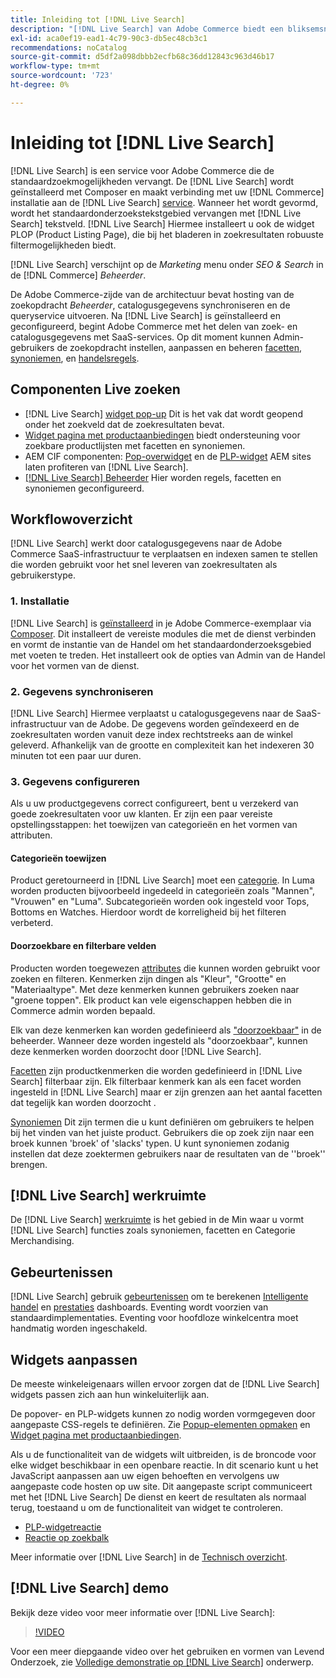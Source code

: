```yaml
---
title: Inleiding tot [!DNL Live Search]
description: "[!DNL Live Search] van Adobe Commerce biedt een bliksemsnelle, superrelevante en intuïtieve zoekervaring."
exl-id: aca0ef19-ead1-4c79-90c3-db5ec48cb3c1
recommendations: noCatalog
source-git-commit: d5df2a098dbbb2ecfb68c36dd12843c963d46b17
workflow-type: tm+mt
source-wordcount: '723'
ht-degree: 0%

---
```


# Inleiding tot [!DNL Live Search]

[!DNL Live Search] is een service voor Adobe Commerce die de standaardzoekmogelijkheden vervangt. De [!DNL Live Search] wordt geïnstalleerd met Composer en maakt verbinding met uw [!DNL Commerce] installatie aan de [!DNL Live Search] [service](../landing/saas.md). Wanneer het wordt gevormd, wordt het standaardonderzoekstekstgebied vervangen met [!DNL Live Search] tekstveld. [!DNL Live Search] Hiermee installeert u ook de widget PLOP (Product Listing Page), die bij het bladeren in zoekresultaten robuuste filtermogelijkheden biedt.

[!DNL Live Search] verschijnt op de *Marketing* menu onder *SEO &amp; Search* in de [!DNL Commerce] *Beheerder*.

De Adobe Commerce-zijde van de architectuur bevat hosting van de zoekopdracht *Beheerder*, catalogusgegevens synchroniseren en de queryservice uitvoeren. Na [!DNL Live Search] is geïnstalleerd en geconfigureerd, begint Adobe Commerce met het delen van zoek- en catalogusgegevens met SaaS-services. Op dit moment kunnen Admin-gebruikers de zoekopdracht instellen, aanpassen en beheren [facetten](facets.md), [synoniemen](synonyms.md), en [handelsregels](category-merch.md).

## Componenten Live zoeken

* [!DNL Live Search] [widget pop-up](storefront-popover.md) Dit is het vak dat wordt geopend onder het zoekveld dat de zoekresultaten bevat.
* [Widget pagina met productaanbiedingen](plp-styling.md) biedt ondersteuning voor zoekbare productlijsten met facetten en synoniemen.
* AEM CIF componenten: [Pop-overwidget](https://github.com/adobe/aem-cif-guides-venia/pull/319) en de [PLP-widget](https://github.com/adobe/aem-cif-guides-venia/pull/320) AEM sites laten profiteren van [!DNL Live Search].
* [[!DNL Live Search] Beheerder](workspace.md) Hier worden regels, facetten en synoniemen geconfigureerd.

## Workflowoverzicht

[!DNL Live Search] werkt door catalogusgegevens naar de Adobe Commerce SaaS-infrastructuur te verplaatsen en indexen samen te stellen die worden gebruikt voor het snel leveren van zoekresultaten als gebruikerstype.

### 1. Installatie

[!DNL Live Search] is [geïnstalleerd](install.md) in je Adobe Commerce-exemplaar via [Composer](https://getcomposer.org/). Dit installeert de vereiste modules die met de dienst verbinden en vormt de instantie van de Handel om het standaardonderzoeksgebied met voeten te treden. Het installeert ook de opties van Admin van de Handel voor het vormen van de dienst.

### 2. Gegevens synchroniseren

[!DNL Live Search] Hiermee verplaatst u catalogusgegevens naar de SaaS-infrastructuur van de Adobe. De gegevens worden geïndexeerd en de zoekresultaten worden vanuit deze index rechtstreeks aan de winkel geleverd. Afhankelijk van de grootte en complexiteit kan het indexeren 30 minuten tot een paar uur duren.

### 3. Gegevens configureren

Als u uw productgegevens correct configureert, bent u verzekerd van goede zoekresultaten voor uw klanten. Er zijn een paar vereiste opstellingsstappen: het toewijzen van categorieën en het vormen van attributen.

#### Categorieën toewijzen

Product geretourneerd in [!DNL Live Search] moet een [categorie](https://experienceleague.adobe.com/docs/commerce-admin/catalog/categories/categories.html). In Luma worden producten bijvoorbeeld ingedeeld in categorieën zoals &quot;Mannen&quot;, &quot;Vrouwen&quot; en &quot;Luma&quot;. Subcategorieën worden ook ingesteld voor Tops, Bottoms en Watches. Hierdoor wordt de korreligheid bij het filteren verbeterd.

#### Doorzoekbare en filterbare velden

Producten worden toegewezen [attributes](https://experienceleague.adobe.com/docs/commerce-admin/catalog/product-attributes/product-attributes.html) die kunnen worden gebruikt voor zoeken en filteren. Kenmerken zijn dingen als &quot;Kleur&quot;, &quot;Grootte&quot; en &quot;Materiaaltype&quot;. Met deze kenmerken kunnen gebruikers zoeken naar &quot;groene toppen&quot;. Elk product kan vele eigenschappen hebben die in Commerce admin worden bepaald.

Elk van deze kenmerken kan worden gedefinieerd als [&quot;doorzoekbaar&quot;](https://experienceleague.adobe.com/docs/commerce-admin/catalog/catalog/search/search.html) in de beheerder. Wanneer deze worden ingesteld als &quot;doorzoekbaar&quot;, kunnen deze kenmerken worden doorzocht door [!DNL Live Search].

[Facetten](facets.md) zijn productkenmerken die worden gedefinieerd in [!DNL Live Search] filterbaar zijn. Elk filterbaar kenmerk kan als een facet worden ingesteld in [!DNL Live Search] maar er zijn grenzen aan het aantal facetten dat tegelijk kan worden doorzocht .

[Synoniemen](synonyms.md) Dit zijn termen die u kunt definiëren om gebruikers te helpen bij het vinden van het juiste product. Gebruikers die op zoek zijn naar een broek kunnen &#39;broek&#39; of &#39;slacks&#39; typen. U kunt synoniemen zodanig instellen dat deze zoektermen gebruikers naar de resultaten van de &#39;&#39;broek&#39;&#39; brengen.

## [!DNL Live Search] werkruimte

De [!DNL Live Search] [werkruimte](workspace.md) is het gebied in de Min waar u vormt [!DNL Live Search] functies zoals synoniemen, facetten en Categorie Merchandising.

## Gebeurtenissen

[!DNL Live Search] gebruik [gebeurtenissen](events.md) om te berekenen [Intelligente handel](category-merch.md) en [prestaties](performance.md) dashboards. Eventing wordt voorzien van standaardimplementaties. Eventing voor hoofdloze winkelcentra moet handmatig worden ingeschakeld.

## Widgets aanpassen

De meeste winkeleigenaars willen ervoor zorgen dat de [!DNL Live Search] widgets passen zich aan hun winkeluiterlijk aan.

De popover- en PLP-widgets kunnen zo nodig worden vormgegeven door aangepaste CSS-regels te definiëren. Zie [Popup-elementen opmaken](storefront-popover-styling.md) en [Widget pagina met productaanbiedingen](plp-styling.md).

Als u de functionaliteit van de widgets wilt uitbreiden, is de broncode voor elke widget beschikbaar in een openbare reactie.
In dit scenario kunt u het JavaScript aanpassen aan uw eigen behoeften en vervolgens uw aangepaste code hosten op uw site. Dit aangepaste script communiceert met het [!DNL Live Search] De dienst en keert de resultaten als normaal terug, toestaand u om de functionaliteit van widget te controleren.

* [PLP-widgetreactie](https://github.com/adobe/storefront-product-listing-page)
* [Reactie op zoekbalk](https://github.com/adobe/storefront-search-as-you-type)

Meer informatie over [!DNL Live Search] in de [Technisch overzicht](technical-overview.md).

## [!DNL Live Search] demo

Bekijk deze video voor meer informatie over [!DNL Live Search]:

>[!VIDEO](https://video.tv.adobe.com/v/3418679?quality=12&learn=on)

Voor een meer diepgaande video over het gebruiken en vormen van Levend Onderzoek, zie [Volledige demonstratie op [!DNL Live Search]](https://experienceleague.adobe.com/docs/commerce-learn/tutorials/marketing/live-search-full-demonstration.html) onderwerp.
